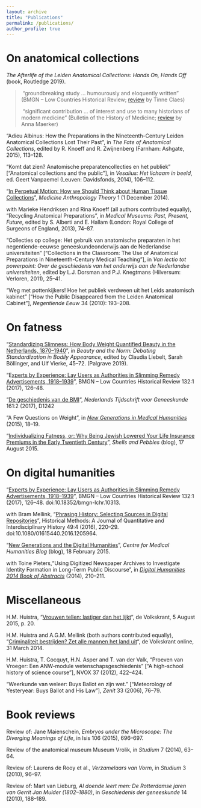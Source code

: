 ```yaml
---
layout: archive
title: "Publications"
permalink: /publications/
author_profile: true
---
```


# On anatomical collections

_The Afterlife of the Leiden Anatomical Collections: Hands On, Hands Off_ (book, Routledge 2019).

> “groundbreaking study … humourously and eloquently written” (BMGN – Low Countries Historical Review; [review](http://doi.org/10.18352/bmgn-lchr.10775) by Tinne Claes)  
>
> “significant contribution … of interest and use to many historians of modern medicine” (Bulletin of the History of Medicine; [review](http://muse.jhu.edu/article/754116) by Anna Maerker)

“Adieu Albinus: How the Preparations in the Nineteenth-Century Leiden Anatomical Collections Lost Their Past”, in _The Fate of Anatomical Collections_, edited by R. Knoeff and R. Zwijnenberg (Farnham: Ashgate, 2015), 113–128.

“Komt dat zien? Anatomische preparatencollecties en het publiek” [“Anatomical collections and the public”], in _Vesalius: Het lichaam in beeld_, ed. Geert Vanpaemel (Leuven: Davidsfonds, 2014), 106–112.

“[In Perpetual Motion: How we Should Think about Human Tissue Collections](http://www.medanthrotheory.org/read/4358/in-perpetual-motion)”, _Medicine Anthropology Theory_ 1 (1 December 2014).

with Marieke Hendriksen and Rina Knoeff (all authors contributed equally), “Recycling Anatomical Preparations”, in _Medical Museums: Past, Present, Future_, edited by S. Alberti and E. Hallam (London: Royal College of Surgeons of England, 2013), 74–87.

“Collecties op college: Het gebruik van anatomische preparaten in het negentiende-eeuwse geneeskundeonderwijs aan de Nederlandse universiteiten” [“Collections in the Classroom: The Use of Anatomical Preparations in Nineteenth-Century Medical Teaching”], in _Van lectio tot powerpoint: Over de geschiedenis van het onderwijs aan de Nederlandse universiteiten_, edited by L.J. Dorsman and P.J. Knegtmans (Hilversum: Verloren, 2011), 25–41.

“Weg met pottenkijkers! Hoe het publiek verdween uit het Leids anatomisch kabinet” [“How the Public Disappeared from the Leiden Anatomical Cabinet”], _Negentiende Eeuw_ 34 (2010): 193–208.

# On fatness

“[Standardizing Slimness: How Body Weight Quantified Beauty in the Netherlands, 1870–1940](https://doi.org/10.1007/978-3-319-91174-8_3)”, in _Beauty and the Norm: Debating Standardization in Bodily Appearance_, edited by Claudia Liebelt, Sarah Böllinger, and Ulf Vierke, 45–72. (Palgrave 2019).

“E[xperts by Experience: Lay Users as Authorities in Slimming Remedy Advertisements, 1918–1939](http://doi.org/10.18352/bmgn-lchr.10313)”, BMGN – Low Countries Historical Review 132:1 (2017), 126–48.

“[De geschiedenis van de BMI](https://www.ntvg.nl/artikelen/de-geschiedenis-van-de-bmi)“, _Nederlands Tijdschrift voor Geneeskunde_ 161:2 (2017), D1242

“A Few Questions on Weight”, in _[New Generations in Medical Humanities](https://www.dur.ac.uk/resources/cmh/NewGenerations_booklet.pdf)_ (2015), 18–19.

“[Individualizing Fatness, or: Why Being Jewish Lowered Your Life Insurance Premiums in the Early Twentieth Century](http://www.shellsandpebbles.com/2015/08/17/individualizing-fatness-or-why-being-jewish-lowered-your-life-insurance-premiums-in-the-early-twentieth-century/)”, _Shells and Pebbles_ (blog), 17 August 2015.

# On digital humanities

“[Experts by Experience: Lay Users as Authorities in Slimming Remedy Advertisements, 1918–1939](http://doi.org/10.18352/bmgn-lchr.10313)”, BMGN – Low Countries Historical Review 132:1 (2017), 126–48. doi:10.18352/bmgn-lchr.10313.

with Bram Mellink, “[Phrasing History: Selecting Sources in Digital Repositories](http://www.tandfonline.com/eprint/H68tp3SEaeMCJbiXw8ci/full)”, Historical Methods: A Journal of Quantitative and Interdisciplinary History 49:4 (2016), 220–29. doi:10.1080/01615440.2016.1205964.

“[New Generations and the Digital Humanities](http://centreformedicalhumanities.org/new-generations-and-the-digital-humanities/)”, _Centre for Medical Humanities Blog_ (blog), 18 February 2015.

with Toine Pieters,“Using Digitized Newspaper Archives to Investigate Identity Formation in Long-Term Public Discourse”, in _[Digital Humanities 2014 Book of Abstracts](https://dh2014.files.wordpress.com/2014/07/dh2014_abstracts_proceedings_07-11.pdf)_ (2014), 210–211.

# Miscellaneous

H.M. Huistra, “[Vrouwen tellen: lastiger dan het lijkt](http://www.volkskrant.nl/opinie/vrouwen-tellen-lastiger-dan-het-lijkt~a4113715/)“, de Volkskrant, 5 August 2015, p. 20.

H.M. Huistra and A.G.M. Mellink (both authors contributed equally), “[Criminaliteit bestrijden? Zet alle mannen het land uit](http://www.volkskrant.nl/opinie/criminaliteit-bestrijden-zet-alle-mannen-het-land-uit~a3625614/)“, de Volkskrant online, 31 March 2014.

H.M. Huistra, T. Cocquyt, H.N. Asper and T. van der Valk, “Proeven van Vroeger: Een ANW-module wetenschapsgeschiedenis” [“A high-school history of science course”], NVOX 37 (2012), 422–424.

“Weerkunde van weleer: Buys Ballot en zijn wet.” [“Meteorology of Yesteryear: Buys Ballot and His Law”], _Zenit_ 33 (2006), 76–79.

# Book reviews

Review of: Jane Maienschein, _Embryos under the Microscope: The Diverging Meanings of Life_, in Isis 106 (2015), 696–697.

Review of the anatomical museum Museum Vrolik, in _Studium_ 7 (2014), 63–64.

Review of: Laurens de Rooy et al., _Verzamelaars van Vorm_, in _Studium_ 3 (2010), 96–97.

Review of: Mart van Lieburg, _Al doende leert men: De Rotterdamse jaren van Gerrit Jan Mulder (1802–1880)_, in _Geschiedenis der geneeskunde_ 14 (2010), 188–189.

